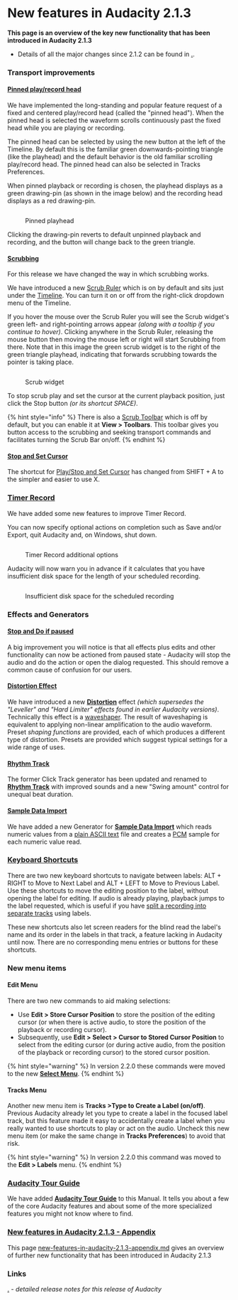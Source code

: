 # New features in Audacity 2.1.3

**This page is an overview of the key new functionality that has been introduced in Audacity 2.1.3**

* Details of all the major changes since 2.1.2 can be found in [.](./ "mention").

### Transport improvements

#### [Pinned play/record head](http://manual.audacityteam.org/man/playing\_and\_recording.html#pinned)

We have implemented the long-standing and popular feature request of a fixed and centered play/record head (called the "pinned head"). When the pinned head is selected the waveform scrolls continuously past the fixed head while you are playing or recording.

The pinned head can be selected by using the new button at the left of the Timeline. By default this is the familiar green downwards-pointing triangle (like the playhead) and the default behavior is the old familiar scrolling play/record head. The pinned head can also be selected in Tracks Preferences.

When pinned playback or recording is chosen, the playhead displays as a green drawing-pin (as shown in the image below) and the recording head displays as a red drawing-pin.

<figure><img src="../../../../../../.gitbook/assets/pinnedplayhead.png" alt=""><figcaption><p>Pinned playhead</p></figcaption></figure>

Clicking the drawing-pin reverts to default unpinned playback and recording, and the button will change back to the green triangle.

#### [Scrubbing](http://manual.audacityteam.org/man/scrubbing\_and\_seeking.html)

For this release we have changed the way in which scrubbing works.

We have introduced a new [Scrub Ruler](http://manual.audacityteam.org/man/scrubbing\_and\_seeking.html#scrubbing) which is on by default and sits just under the [Timeline](http://manual.audacityteam.org/man/timeline.html). You can turn it on or off from the right-click dropdown menu of the Timeline.

If you hover the mouse over the Scrub Ruler you will see the Scrub widget's green left- and right-pointing arrows appear _(along with a tooltip if you continue to hover)_. Clicking anywhere in the Scrub Ruler, releasing the mouse button then moving the mouse left or right will start Scrubbing from there. Note that in this image the green scrub widget is to the right of the green triangle playhead, indicating that forwards scrubbing towards the pointer is taking place.

<figure><img src="../../../../../../.gitbook/assets/trackandscrub.png" alt=""><figcaption><p>Scrub widget</p></figcaption></figure>

To stop scrub play and set the cursor at the current playback position, just click the Stop button _(or its shortcut SPACE)_.

{% hint style="info" %}
There is also a [Scrub Toolbar](http://manual.audacityteam.org/man/scrub\_toolbar.html) which is off by default, but you can enable it at **View > Toolbars**. This toolbar gives you button access to the scrubbing and seeking transport commands and facilitates turning the Scrub Bar on/off.
{% endhint %}

#### [Stop and Set Cursor](http://manual.audacityteam.org/man/transport\_menu.html#set)

The shortcut for [Play/Stop and Set Cursor](http://manual.audacityteam.org/man/transport\_menu.html#set) has changed from SHIFT + A to the simpler and easier to use X.

### [Timer Record](http://manual.audacityteam.org/man/timer\_record.html)

We have added some new features to improve Timer Record.

You can now specify optional actions on completion such as Save and/or Export, quit Audacity and, on Windows, shut down.

<figure><img src="../../../../../../.gitbook/assets/timerrecord.png" alt=""><figcaption><p>Timer Record additional options</p></figcaption></figure>

Audacity will now warn you in advance if it calculates that you have insufficient disk space for the length of your scheduled recording.

<figure><img src="../../../../../../.gitbook/assets/timerrecordwarning.png" alt=""><figcaption><p>Insufficient disk space for the scheduled recording</p></figcaption></figure>

### Effects and Generators

#### [Stop and Do if paused](http://manual.audacityteam.org/man/transport\_toolbar.html#pause)

A big improvement you will notice is that all effects plus edits and other functionality can now be actioned from paused state - Audacity will stop the audio and do the action or open the dialog requested. This should remove a common cause of confusion for our users.

#### [Distortion Effect](http://manual.audacityteam.org/man/distortion.html)

We have introduced a new [**Distortion**](http://manual.audacityteam.org/man/distortion.html) effect _(which supersedes the "Leveller" and "Hard Limiter" effects found in earlier Audacity versions)_. Technically this effect is a [waveshaper](https://en.wikipedia.org/wiki/Waveshaper). The result of waveshaping is equivalent to applying non-linear amplification to the audio waveform. Preset _shaping functions_ are provided, each of which produces a different type of distortion. Presets are provided which suggest typical settings for a wide range of uses.

#### [Rhythm Track](http://manual.audacityteam.org/man/rhythm\_track.html)

The former Click Track generator has been updated and renamed to [**Rhythm Track**](http://manual.audacityteam.org/man/rhythm\_track.html) with improved sounds and a new "Swing amount" control for unequal beat duration.

#### [Sample Data Import](http://manual.audacityteam.org/man/sample\_data\_import.html)

We have added a new Generator for [**Sample Data Import**](http://manual.audacityteam.org/man/sample\_data\_import.html) which reads numeric values from a [plain ASCII text](https://en.wikipedia.org/wiki/Plain\_text) file and creates a [PCM](https://en.wikipedia.org/wiki/Pulse-code\_modulation) sample for each numeric value read.

### [Keyboard Shortcuts](http://manual.audacityteam.org/man/keyboard\_shortcut\_reference.html)

There are two new keyboard shortcuts to navigate between labels: ALT + RIGHT to Move to Next Label and ALT + LEFT to Move to Previous Label. Use these shortcuts to move the editing position to the label, without opening the label for editing. If audio is already playing, playback jumps to the label requested, which is useful if you have [split a recording into separate tracks](http://manual.audacityteam.org/man/splitting\_a\_recording\_into\_separate\_tracks.html) using labels.

These new shortcuts also let screen readers for the blind read the label's name and its order in the labels in that track, a feature lacking in Audacity until now. There are no corresponding menu entries or buttons for these shortcuts.

### New menu items

#### Edit Menu

There are two new commands to aid making selections:

* Use **Edit > Store Cursor Position** to store the position of the editing cursor (or when there is active audio, to store the position of the playback or recording cursor).
* Subsequently, use **Edit > Select > Cursor to Stored Cursor Position** to select from the editing cursor (or during active audio, from the position of the playback or recording cursor) to the stored cursor position.

{% hint style="warning" %}
In version 2.2.0 these commands were moved to the new [**Select Menu**](http://manual.audacityteam.org/man/select\_menu.html).
{% endhint %}

#### Tracks Menu

Another new menu item is **Tracks >Type to Create a Label (on/off)**. Previous Audacity already let you type to create a label in the focused label track, but this feature made it easy to accidentally create a label when you really wanted to use shortcuts to play or act on the audio. Uncheck this new menu item (or make the same change in **Tracks Preferences**) to avoid that risk.

{% hint style="warning" %}
In version 2.2.0 this command was moved to the **Edit > Labels** menu.
{% endhint %}

### [Audacity Tour Guide](http://manual.audacityteam.org/man/audacity\_tour\_guide.html)

We have added [**Audacity Tour Guide**](http://manual.audacityteam.org/man/audacity\_tour\_guide.html) to this Manual. It tells you about a few of the core Audacity features and about some of the more specialized features you might not know where to find.

### [New features in Audacity 2.1.3 - Appendix](new-features-in-audacity-2.1.3-appendix.md)

This page [new-features-in-audacity-2.1.3-appendix.md](new-features-in-audacity-2.1.3-appendix.md "mention") gives an overview of further new functionality that has been introduced in Audacity 2.1.3

### Links

[.](./ "mention") _- detailed release notes for this release of Audacity_
